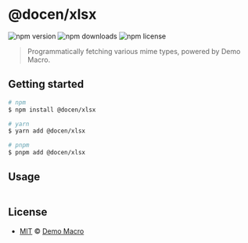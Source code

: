 # @docen/xlsx

![npm version](https://img.shields.io/npm/v/@docen/xlsx)
![npm downloads](https://img.shields.io/npm/dw/@docen/xlsx)
![npm license](https://img.shields.io/npm/l/@docen/xlsx)

> Programmatically fetching various mime types, powered by Demo Macro.

## Getting started

```bash
# npm
$ npm install @docen/xlsx

# yarn
$ yarn add @docen/xlsx

# pnpm
$ pnpm add @docen/xlsx
```

## Usage

```ts

```

## License

- [MIT](LICENSE) &copy; [Demo Macro](https://imst.xyz/)
